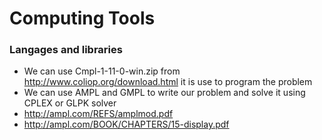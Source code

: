 # Computing Tools

### Langages and libraries
- We can use Cmpl-1-11-0-win.zip from http://www.coliop.org/download.html it is use to program the problem
- We can use AMPL and GMPL to write our problem and solve it using CPLEX or GLPK solver
- http://ampl.com/REFS/amplmod.pdf
- http://ampl.com/BOOK/CHAPTERS/15-display.pdf
